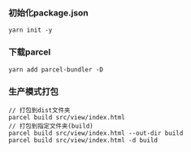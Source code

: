 

### 初始化package.json
```
yarn init -y
```

### 下载parcel
```
yarn add parcel-bundler -D

```

### 生产模式打包

```
// 打包到dist文件夹
parcel build src/view/index.html
// 打包到指定文件夹(build)
parcel build src/view/index.html --out-dir build
parcel build src/view/index.html -d build
```
